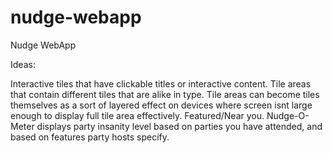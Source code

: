 nudge-webapp
============

Nudge WebApp

Ideas:

Interactive tiles that have clickable titles or interactive content.
Tile areas that contain different tiles that are alike in type.
Tile areas can become tiles themselves as a sort of layered effect on devices where screen isnt large enough to display full tile area effectively.
Featured/Near you.
Nudge-O-Meter displays party insanity level based on parties you have attended, and based on features party hosts specify.
